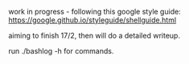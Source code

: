 work in progress - following this google style guide: https://google.github.io/styleguide/shellguide.html

aiming to finish 17/2, then will do a detailed writeup. 

run ./bashlog -h for commands. 
